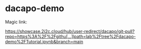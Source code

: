 # dacapo-demo

Magic link: 

https://showcase.2i2c.cloud/hub/user-redirect/dacapo/git-pull?repo=https%3A%2F%2Fgithu[…]lpath=lab%2Ftree%2Fdacapo-demo%2FTutorial.ipynb&branch=main
